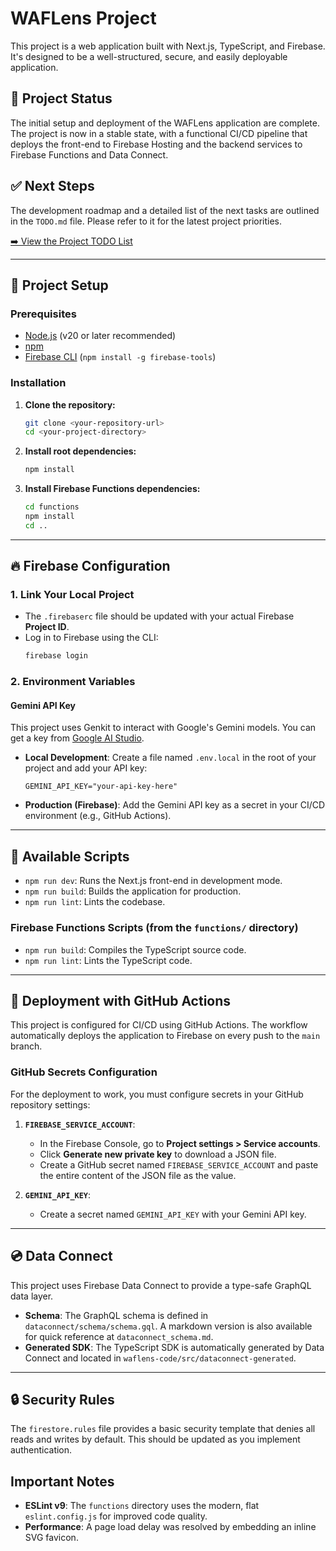 # WAFLens Project

This project is a web application built with Next.js, TypeScript, and Firebase. It's designed to be a well-structured, secure, and easily deployable application.

## 📝 Project Status

The initial setup and deployment of the WAFLens application are complete. The project is now in a stable state, with a functional CI/CD pipeline that deploys the front-end to Firebase Hosting and the backend services to Firebase Functions and Data Connect.

## ✅ Next Steps

The development roadmap and a detailed list of the next tasks are outlined in the `TODO.md` file. Please refer to it for the latest project priorities.

[➡️ View the Project TODO List](./TODO.md)

---

## 🚀 Project Setup

### Prerequisites
- [Node.js](https://nodejs.org/) (v20 or later recommended)
- [npm](https://www.npmjs.com/)
- [Firebase CLI](https://firebase.google.com/docs/cli) (`npm install -g firebase-tools`)

### Installation
1.  **Clone the repository:**
    ```bash
    git clone <your-repository-url>
    cd <your-project-directory>
    ```
2.  **Install root dependencies:**
    ```bash
    npm install
    ```
3.  **Install Firebase Functions dependencies:**
    ```bash
    cd functions
    npm install
    cd ..
    ```

---

## 🔥 Firebase Configuration

### 1. Link Your Local Project
- The `.firebaserc` file should be updated with your actual Firebase **Project ID**.
- Log in to Firebase using the CLI:
    ```bash
    firebase login
    ```

### 2. Environment Variables

#### Gemini API Key
This project uses Genkit to interact with Google's Gemini models. You can get a key from [Google AI Studio](https://aistudio.google.com/app/apikey).

-   **Local Development**: Create a file named `.env.local` in the root of your project and add your API key:
    ```
    GEMINI_API_KEY="your-api-key-here"
    ```
-   **Production (Firebase)**: Add the Gemini API key as a secret in your CI/CD environment (e.g., GitHub Actions).

---

## 📜 Available Scripts

-   `npm run dev`: Runs the Next.js front-end in development mode.
-   `npm run build`: Builds the application for production.
-   `npm run lint`: Lints the codebase.

### Firebase Functions Scripts (from the `functions/` directory)
-   `npm run build`: Compiles the TypeScript source code.
-   `npm run lint`: Lints the TypeScript code.

---

## 🚀 Deployment with GitHub Actions

This project is configured for CI/CD using GitHub Actions. The workflow automatically deploys the application to Firebase on every push to the `main` branch.

### GitHub Secrets Configuration
For the deployment to work, you must configure secrets in your GitHub repository settings:

1.  **`FIREBASE_SERVICE_ACCOUNT`**:
    - In the Firebase Console, go to **Project settings > Service accounts**.
    - Click **Generate new private key** to download a JSON file.
    - Create a GitHub secret named `FIREBASE_SERVICE_ACCOUNT` and paste the entire content of the JSON file as the value.

2.  **`GEMINI_API_KEY`**:
    - Create a secret named `GEMINI_API_KEY` with your Gemini API key.

---

## 💿 Data Connect

This project uses Firebase Data Connect to provide a type-safe GraphQL data layer.

-   **Schema**: The GraphQL schema is defined in `dataconnect/schema/schema.gql`. A markdown version is also available for quick reference at `dataconnect_schema.md`.
-   **Generated SDK**: The TypeScript SDK is automatically generated by Data Connect and located in `waflens-code/src/dataconnect-generated`.

---

## 🔒 Security Rules

The `firestore.rules` file provides a basic security template that denies all reads and writes by default. This should be updated as you implement authentication.

## Important Notes

- **ESLint v9**: The `functions` directory uses the modern, flat `eslint.config.js` for improved code quality.
- **Performance**: A page load delay was resolved by embedding an inline SVG favicon.